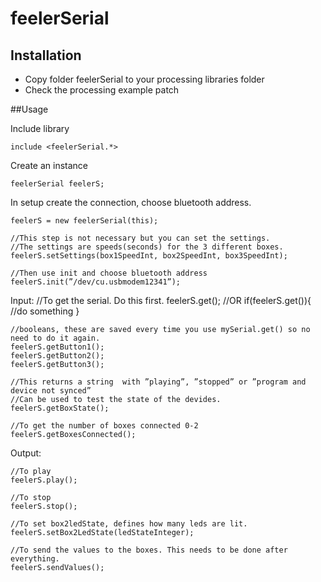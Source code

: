 # feelerSerial

## Installation

- Copy folder feelerSerial to your processing libraries folder
- Check the processing example patch

##Usage

Include library

	include <feelerSerial.*>

Create an instance

	feelerSerial feelerS;

In setup create the connection, choose bluetooth address.

	feelerS = new feelerSerial(this);

	//This step is not necessary but you can set the settings. 
	//The settings are speeds(seconds) for the 3 different boxes.
	feelerS.setSettings(box1SpeedInt, box2SpeedInt, box3SpeedInt);

	//Then use init and choose bluetooth address
	feelerS.init(”/dev/cu.usbmodem12341”);




Input:
	//To get the serial. Do this first.
	feelerS.get();
	//OR
	if(feelerS.get()){
	 //do something
	}

	//booleans, these are saved every time you use mySerial.get() so no need to do it again. 
	feelerS.getButton1();
	feelerS.getButton2();
	feelerS.getButton3();
	
	//This returns a string  with ”playing”, ”stopped” or ”program and device not synced”
	//Can be used to test the state of the devides. 
	feelerS.getBoxState();

	//To get the number of boxes connected 0-2
	feelerS.getBoxesConnected();


Output:

	//To play
	feelerS.play();
	
	//To stop
	feelerS.stop();
	
	//To set box2ledState, defines how many leds are lit. 
	feelerS.setBox2LedState(ledStateInteger);

	//To send the values to the boxes. This needs to be done after everything.
	feelerS.sendValues();

	
